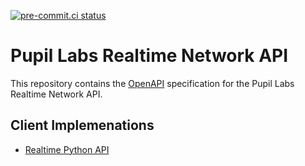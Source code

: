 [![pre-commit.ci status](https://results.pre-commit.ci/badge/github/pupil-labs/realtime-network-api/main.svg)](https://results.pre-commit.ci/latest/github/pupil-labs/realtime-network-api/main)

# Pupil Labs Realtime Network API

This repository contains the [OpenAPI](https://swagger.io/specification/) specification
for the Pupil Labs Realtime Network API.

## Client Implemenations
- [Realtime Python API](https://pupil-labs-realtime-api.readthedocs.io)
